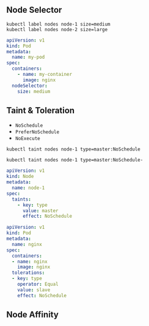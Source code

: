 ## Node Selector

```shell
kubectl label nodes node-1 size=medium
kubectl label nodes node-2 size=large
```

```yaml
apiVersion: v1
kind: Pod
metadata:
  name: my-pod
spec:
  containers:
    - name: my-container
      image: nginx
  nodeSelector:
    size: medium
```

## Taint & Toleration

* `NoSchedule`
* `PreferNoSchedule`
* `NoExecute`

```shell
kubectl taint nodes node-1 type=master:NoSchedule
```

```shell
kubectl taint nodes node-1 type=master:NoSchedule-
```

```yaml
apiVersion: v1
kind: Node
metadata:
  name: node-1
spec:
  taints:
    - key: type
      value: master
      effect: NoSchedule
```

```yaml
apiVersion: v1
kind: Pod
metadata:
  name: nginx
spec:
  containers:
  - name: nginx
    image: nginx
  tolerations:
  - key: type
    operator: Equal
    value: slave
    effect: NoSchedule
```

## Node Affinity

```shell

```
